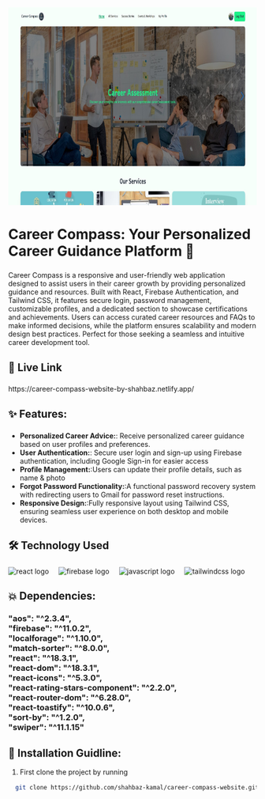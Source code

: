 <div align="center">
  <img height="400" src="https://raw.githubusercontent.com/shahbaz-kamal/career-compass-website/refs/heads/main/src/assets/for_github_banner.jpg"  />
</div>

###

<h1 align="left">Career Compass: Your Personalized Career Guidance Platform 🌟</h1>

###

<p align="left">Career Compass is a responsive and user-friendly web application designed to assist users in their career growth by providing personalized guidance and resources. Built with React, Firebase Authentication, and Tailwind CSS, it features secure login, password management, customizable profiles, and a dedicated section to showcase certifications and achievements. Users can access curated career resources and FAQs to make informed decisions, while the platform ensures scalability and modern design best practices. Perfect for those seeking a seamless and intuitive career development tool.</p>

###
## 🔗 Live Link
<!-- <h3 align="left"></h3> -->

###

<p align="left">https://career-compass-website-by-shahbaz.netlify.app/</p>

###

## ✨ Features:

###

- **Personalized Career Advice:**: Receive personalized career guidance based on user profiles and preferences.
- **User Authentication:**: Secure user login and sign-up using Firebase authentication, including Google Sign-in for easier access
- **Profile Management:**:Users can update their profile details, such as name & photo
- **Forgot Password Functionality:**:A functional password recovery system with redirecting users to Gmail for password reset instructions.
- **Responsive Design:**:Fully responsive layout using Tailwind CSS, ensuring seamless user experience on both desktop and mobile devices.

###

## 🛠 Technology Used

<!-- <h3 class:"font-bold" align="left"></h3> -->

###

<div align="left">
  <img src="https://cdn.jsdelivr.net/gh/devicons/devicon/icons/react/react-original.svg" height="40" alt="react logo"  />
  <img width="12" />
  <img src="https://cdn.jsdelivr.net/gh/devicons/devicon/icons/firebase/firebase-plain.svg" height="40" alt="firebase logo"  />
  <img width="12" />
  <img src="https://cdn.jsdelivr.net/gh/devicons/devicon/icons/javascript/javascript-original.svg" height="40" alt="javascript logo"  />
  <img width="12" />
  <img src="https://cdn.simpleicons.org/tailwindcss/06B6D4" height="40" alt="tailwindcss logo"  />
</div>

###
## 💥 Dependencies:
<!-- <h3 align="left"></h3> -->

###

<h3 align="left">"aos": "^2.3.4",<br>    "firebase": "^11.0.2",<br>    "localforage": "^1.10.0",<br>    "match-sorter": "^8.0.0",<br>    "react": "^18.3.1",<br>    "react-dom": "^18.3.1",<br>    "react-icons": "^5.3.0",<br>    "react-rating-stars-component": "^2.2.0",<br>    "react-router-dom": "^6.28.0",<br>    "react-toastify": "^10.0.6",<br>    "sort-by": "^1.2.0",<br>    "swiper": "^11.1.15"</h3>

###
## 🔧 Installation Guidline:
<!-- <h3 align="left"></h3> -->

1. First clone the project by running

```bash
  git clone https://github.com/shahbaz-kamal/career-compass-website.git
```

###
